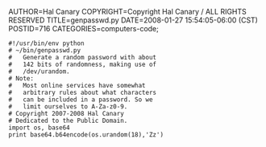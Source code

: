AUTHOR=Hal Canary
COPYRIGHT=Copyright Hal Canary / ALL RIGHTS RESERVED
TITLE=genpasswd.py
DATE=2008-01-27 15:54:05-06:00 (CST)
POSTID=716
CATEGORIES=computers-code;

    
    #!/usr/bin/env python
    # ~/bin/genpasswd.py
    #   Generate a random password with about
    #   142 bits of randomness, making use of
    #   /dev/urandom.
    # Note:
    #   Most online services have somewhat
    #   arbitrary rules about what characters
    #   can be included in a password. So we
    #   limit ourselves to A-Za-z0-9.
    # Copyright 2007-2008 Hal Canary
    # Dedicated to the Public Domain.
    import os, base64
    print base64.b64encode(os.urandom(18),'Zz')
